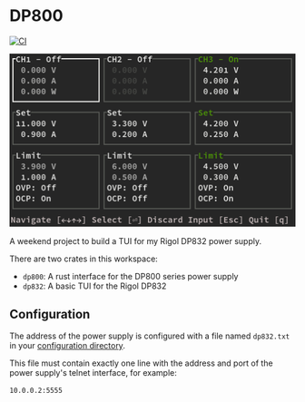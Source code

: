 # DP800

[![CI](https://github.com/newAM/dp800/workflows/CI/badge.svg)](https://github.com/newAM/dp800/actions)

![Screenshot](./screenshot.png)

A weekend project to build a TUI for my Rigol DP832 power supply.

There are two crates in this workspace:

* `dp800`: A rust interface for the DP800 series power supply
* `dp832`: A basic TUI for the Rigol DP832

## Configuration

The address of the power supply is configured with a file named `dp832.txt` in your [configuration directory].

This file must contain exactly one line with the address and port of the power supply's telnet interface, for example:

```txt
10.0.0.2:5555
```

[configuration directory]: https://docs.rs/dirs/4.0.0/dirs/fn.config_dir.html
